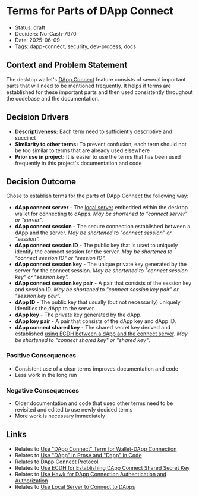 # Terms for Parts of DApp Connect

- Status: draft
- Deciders: No-Cash-7970
- Date: 2025-06-09
- Tags: dapp-connect, security, dev-process, docs

## Context and Problem Statement

The desktop wallet's [DApp Connect](20250608-use-dapp-connect-term-for-wallet-dapp-connection.md) feature consists of several important parts that will need to be mentioned frequently. It helps if terms are established for these important parts and then used consistently throughout the codebase and the documentation.

## Decision Drivers

- **Descriptiveness:** Each term need to sufficiently descriptive and succinct
- **Similarity to other terms:** To prevent confusion, each term should not be too similar to terms that are already used elsewhere
- **Prior use in project:** It is easier to use the terms that has been used frequently in this project's documentation and code

## Decision Outcome

Chose to establish terms for the parts of DApp Connect the following way:

- **dApp connect server** - The [local server](20240102-use-local-server-to-connect-to-dapps.md) embedded within the desktop wallet for connecting to dApps. *May be shortened to "connect server" or "server".*
- **dApp connect session** - The secure connection established between a dApp and the server. *May be shortened to "connect session" or "session".*
- **dApp connect session ID** - The public key that is used to uniquely identify the connect session for the server. *May be shortened to "connect session ID" or "session ID".*
- **dApp connect session key** - The unique private key generated by the server for the connect session. *May be shortened to "connect session key" or "session key".*
- **dApp connect session key pair** - A pair that consists of the session key and session ID. *May be shortened to "connect session key pair" or "session key pair".*
- **dApp ID** - The public key that usually (but not necessarily) uniquely identifies the dApp to the server.
- **dApp key** - The private key generated by the dApp.
- **dApp key pair** - A pair that consists of the dApp key and dApp ID.
- **dApp connect shared key** - The shared secret key derived and established [using ECDH between a dApp and the connect server](20250609-use-ecdh-for-hawk-shared-secret-key.md). *May be shortened to "connect shared key" or "shared key"*.

### Positive Consequences

- Consistent use of a clear terms improves documentation and code
- Less work in the long run

### Negative Consequences

- Older documentation and code that used other terms need to be revisited and edited to use newly decided terms
- More work is necessary immediately

## Links

- Relates to [Use \"DApp Connect\" Term for Wallet-DApp Connection](20250608-use-dapp-connect-term-for-wallet-dapp-connection.md)
- Relates to [Use \"DApp\" in Prose and \"Dapp\" in Code](20250608-use-dapp-in-prose-and-dapp-in-code.md)
- Relates to [DApp Connect Protocol](20250618-dapp-connect-protocol.md)
- Relates to [Use ECDH for Establishing DApp Connect Shared Secret Key](20250611-use-ecdh-for-establishing-dapp-connect-shared-key.md)
- Relates to [Use Hawk for DApp Connection Authentication and Authorization](20240821-use-hawk-for-dapp-connection-authentication-and-authorization.md)
- Relates to [Use Local Server to Connect to DApps](20240102-use-local-server-to-connect-to-dapps.md)
